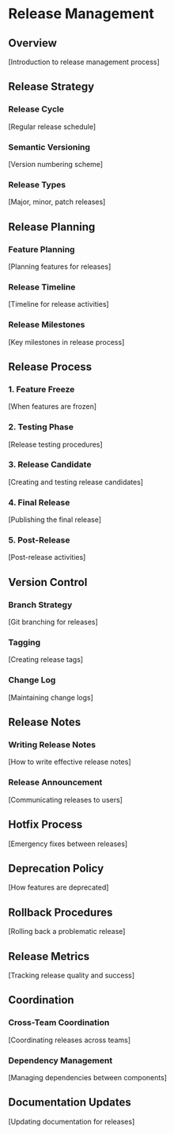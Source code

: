 # Release Management

## Overview
[Introduction to release management process]

## Release Strategy

### Release Cycle
[Regular release schedule]

### Semantic Versioning
[Version numbering scheme]

### Release Types
[Major, minor, patch releases]

## Release Planning

### Feature Planning
[Planning features for releases]

### Release Timeline
[Timeline for release activities]

### Release Milestones
[Key milestones in release process]

## Release Process

### 1. Feature Freeze
[When features are frozen]

### 2. Testing Phase
[Release testing procedures]

### 3. Release Candidate
[Creating and testing release candidates]

### 4. Final Release
[Publishing the final release]

### 5. Post-Release
[Post-release activities]

## Version Control

### Branch Strategy
[Git branching for releases]

### Tagging
[Creating release tags]

### Change Log
[Maintaining change logs]

## Release Notes

### Writing Release Notes
[How to write effective release notes]

### Release Announcement
[Communicating releases to users]

## Hotfix Process
[Emergency fixes between releases]

## Deprecation Policy
[How features are deprecated]

## Rollback Procedures
[Rolling back a problematic release]

## Release Metrics
[Tracking release quality and success]

## Coordination

### Cross-Team Coordination
[Coordinating releases across teams]

### Dependency Management
[Managing dependencies between components]

## Documentation Updates
[Updating documentation for releases]
